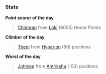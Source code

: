 

### Stats

**Point scorer of the day**
>[Chidoran](/#/character/Loki/618703) from [Loki](/#/ranking/Loki)  (6005) Honor Points


**Climber of the day**
>[Theqi](/#/character/Hyperion/873294) from [Hyperion](/#/ranking/Hyperion)  (60) positions


**Worst of the day**
>[Johniee](/#/character/Antriksha/501265) from [Antriksha](/#/ranking/Antriksha)  (-53) positions


